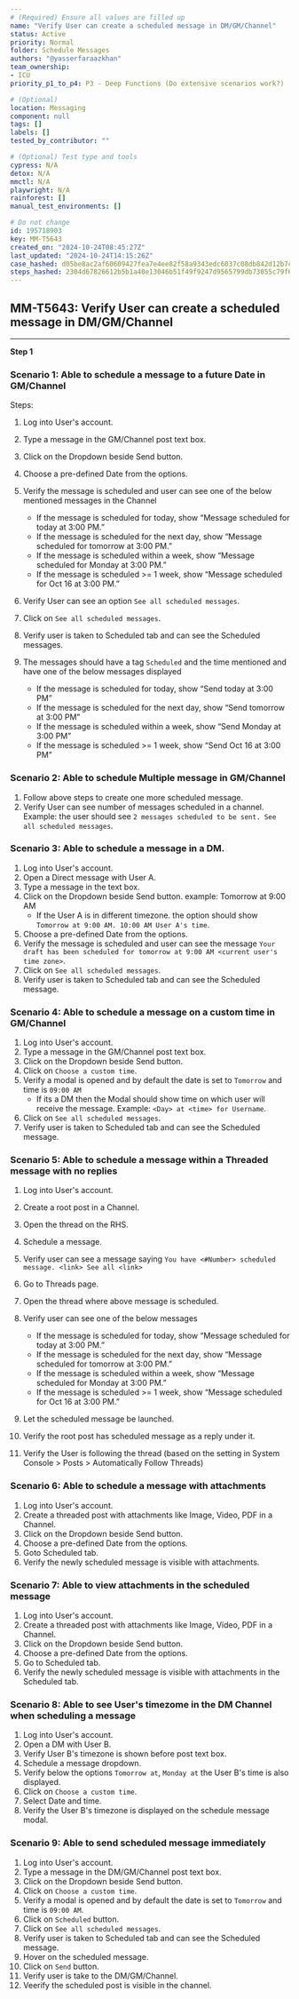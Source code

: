 ```yaml
---
# (Required) Ensure all values are filled up
name: "Verify User can create a scheduled message in DM/GM/Channel"
status: Active
priority: Normal
folder: Schedule Messages
authors: "@yasserfaraazkhan"
team_ownership:
- ICU
priority_p1_to_p4: P3 - Deep Functions (Do extensive scenarios work?)

# (Optional)
location: Messaging
component: null
tags: []
labels: []
tested_by_contributor: ""

# (Optional) Test type and tools
cypress: N/A
detox: N/A
mmctl: N/A
playwright: N/A
rainforest: []
manual_test_environments: []

# Do not change
id: 195718903
key: MM-T5643
created_on: "2024-10-24T08:45:27Z"
last_updated: "2024-10-24T14:15:26Z"
case_hashed: d05be8ac2af60609427fea7e4ee82f58a9343edc6037c08db842d12b7c2826b98fca93f58f5df52da8346998f5be98cb
steps_hashed: 2304d67826612b5b1a40e13046b51f49f9247d9565799db73055c79f689dccd5e76b9f47182ad301c33c411bc28e92b9
---
```


<!-- (Auto-generated) Based on frontmatter's "key" and "name" -->

## MM-T5643: Verify User can create a scheduled message in DM/GM/Channel

---

**Step 1**

### Scenario 1: Able to schedule a message to a future Date in GM/Channel

Steps:

1. Log into User's account.

2. Type a message in the GM/Channel post text box.

3. Click on the Dropdown beside Send button.

4. Choose a pre-defined Date from the options.

5. Verify the message is scheduled and user can see one of the below mentioned messages in the Channel

   - If the message is scheduled for today, show “Message scheduled for today at 3:00 PM.”
   - If the message is scheduled for the next day, show “Message scheduled for tomorrow at 3:00 PM.”
   - If the message is scheduled within a week, show “Message scheduled for Monday at 3:00 PM.”
   - If the message is scheduled >= 1 week, show “Message scheduled for Oct 16 at 3:00 PM.”

6. Verify User can see an option `See all scheduled messages`.

7. Click on `See all scheduled messages`.

8. Verify user is taken to Scheduled tab and can see the Scheduled messages.

9. The messages should have a tag `Scheduled` and the time mentioned and have one of the below messages displayed

   - If the message is scheduled for today, show “Send today at 3:00 PM”
   - If the message is scheduled for the next day, show “Send tomorrow at 3:00 PM”
   - If the message is scheduled within a week, show “Send Monday at 3:00 PM”
   - If the message is scheduled >= 1 week, show “Send Oct 16 at 3:00 PM”

### Scenario 2: Able to schedule Multiple message in GM/Channel

1. Follow above steps to create one more scheduled message.
2. Verify User can see number of messages scheduled in a channel. Example: the user should see `2 messages scheduled to be sent. See all scheduled messages`.

### Scenario 3: Able to schedule a message in a DM.

1. Log into User's account.
2. Open a Direct message with User A.
3. Type a message in the text box.
4. Click on the Dropdown beside Send button. example: Tomorrow at 9:00 AM
   - If the User A is in different timezone. the option should show `Tomorrow at 9:00 AM. 10:00 AM User A's time`.
5. Choose a pre-defined Date from the options.
6. Verify the message is scheduled and user can see the message `Your draft has been scheduled for tomorrow at 9:00 AM <current user's time zone>`.
7. Click on `See all scheduled messages`.
8. Verify user is taken to Scheduled tab and can see the Scheduled message.

### Scenario 4: Able to schedule a message on a custom time in GM/Channel

1. Log into User's account.
2. Type a message in the GM/Channel post text box.
3. Click on the Dropdown beside Send button.
4. Click on `Choose a custom time`.
5. Verify a modal is opened and by default the date is set to `Tomorrow` and time is `09:00 AM`
   - If its a DM then the Modal should show time on which user will receive the message. Example: `<Day> at <time> for Username`.
6. Click on `See all scheduled messages`.
7. Verify user is taken to Scheduled tab and can see the Scheduled message.

### Scenario 5: Able to schedule a message within a Threaded message with no replies

1. Log into User's account.

2. Create a root post in a Channel.

3. Open the thread on the RHS.

4. Schedule a message.

5. Verify user can see a message saying `You have <#Number> scheduled message. <link> See all <link>`

6. Go to Threads page.

7. Open the thread where above message is scheduled.

8. Verify user can see one of the below messages

   - If the message is scheduled for today, show “Message scheduled for today at 3:00 PM.”
   - If the message is scheduled for the next day, show “Message scheduled for tomorrow at 3:00 PM.”
   - If the message is scheduled within a week, show “Message scheduled for Monday at 3:00 PM.”
   - If the message is scheduled >= 1 week, show “Message scheduled for Oct 16 at 3:00 PM.”

9. Let the scheduled message be launched.

10. Verify the root post has scheduled message as a reply under it.

11. Verify the User is following the thread (based on the setting in System Console > Posts > Automatically Follow Threads)

### Scenario 6: Able to schedule a message with attachments

1. Log into User's account.
2. Create a threaded post with attachments like Image, Video, PDF in a Channel.
3. Click on the Dropdown beside Send button.
4. Choose a pre-defined Date from the options.
5. Goto Scheduled tab.
6. Verify the newly scheduled message is visible with attachments.

### Scenario 7: Able to view attachments in the scheduled message

1. Log into User's account.
2. Create a threaded post with attachments like Image, Video, PDF in a Channel.
3. Click on the Dropdown beside Send button.
4. Choose a pre-defined Date from the options.
5. Go to Scheduled tab.
6. Verify the newly scheduled message is visible with attachments in the Scheduled tab.

### Scenario 8: Able to see User's timezome in the DM Channel when scheduling a message

1. Log into User's account.
2. Open a DM with User B.
3. Verify User B's timezone is shown before post text box.
4. Schedule a message dropdown.
5. Verify below the options `Tomorrow at`, `Monday at` the User B's time is also displayed.
6. Click on `Choose a custom time`.
7. Select Date and time.
8. Verify the User B's timezone is displayed on the schedule message modal.

### Scenario 9: Able to send scheduled message immediately

1. Log into User's account.
2. Type a message in the DM/GM/Channel post text box.
3. Click on the Dropdown beside Send button.
4. Click on `Choose a custom time`.
5. Verify a modal is opened and by default the date is set to `Tomorrow` and time is `09:00 AM`.
6. Click on `Scheduled` button.
7. Click on `See all scheduled messages`.
8. Verify user is taken to Scheduled tab and can see the Scheduled message.
9. Hover on the scheduled message.
10. Click on `Send` button.
11. Verify user is take to the DM/GM/Channel.
12. Veerify the scheduled post is visible in the channel.

